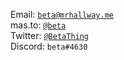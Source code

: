  Email: [`beta@mrhallway.me`](mailto:beta@mrhallway.me)<br>
 mas.to: [`@beta`](https://mas.to/web/@beta)<br>
 Twitter: [`@BetaThing`](https://twitter.com/BetaThing)<br>
 Discord: `beta#4630`<br>
 
